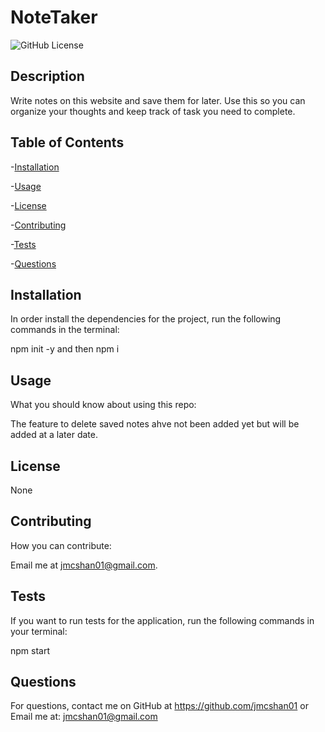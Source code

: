 # NoteTaker
![GitHub License](https://img.shields.io/badge/License-None-blue.svg)

## Description

Write notes on this website and save them for later. Use this so you can organize your thoughts and keep track of task you need to complete.

## Table of Contents

-[Installation](#installation)

-[Usage](#usage)

-[License](#license)

-[Contributing](#contributing)

-[Tests](#tests)

-[Questions](#questions)

## Installation

In order install the dependencies for the project, run the following commands in the terminal:

npm init -y and then npm i

## Usage

What you should know about using this repo:

The feature to delete saved notes ahve not been added yet but will be added at a later date.

## License 

None

## Contributing

How you can contribute:

Email me at jmcshan01@gmail.com.

## Tests

If you want to run tests for the application, run the following commands in your terminal:

npm start

## Questions

For questions, contact me on GitHub at https://github.com/jmcshan01 or Email me at: jmcshan01@gmail.com